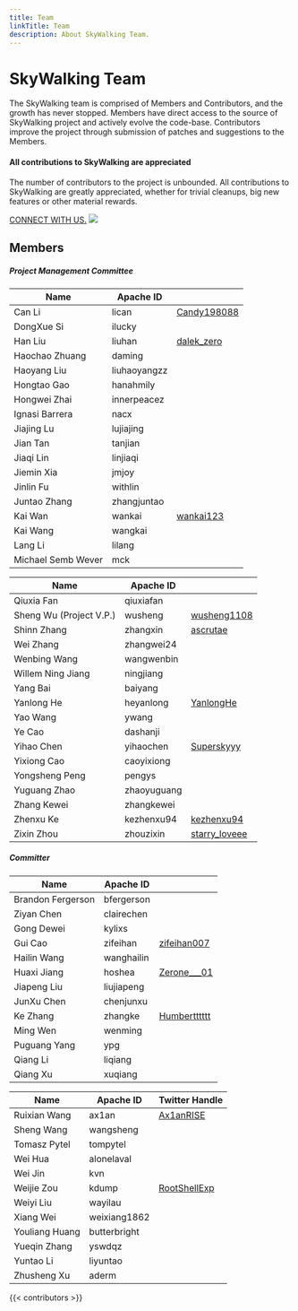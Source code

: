 ```yaml
---
title: Team
linkTitle: Team
description: About SkyWalking Team.
---
```


<div class="skywalking-team">

<h1>SkyWalking Team</h1>
<p class="text-box">
The SkyWalking team is comprised of Members and Contributors, and the growth has never stopped. Members have direct access to the source of SkyWalking project and actively evolve the code-base. Contributors improve the project through submission of patches and suggestions to the Members.
</p>

<div class="appreciate"> 
<h4>All contributions to SkyWalking are appreciated</h4>
<p>The number of contributors to the project is unbounded. All contributions to SkyWalking are greatly appreciated, whether for trivial cleanups, big new features or other material rewards.</p>
<a href="https://skywalking.apache.org/docs/main/latest/en/guides/community/">CONNECT WITH US.</a>
<img class="deco-img" data-nolightbox="true" src="/images/team/team.svg" >
</div>

</div>

## Members

##### Project Management Committee

<div class="table-wrapper"> 
<div class="table-box">

| Name               | Apache ID    |                                                                                      |
|--------------------|--------------|--------------------------------------------------------------------------------------|
| Can Li             | lican        | <i class="iconfont icon-twitter"></i> [Candy198088](https://twitter.com/Candy198088) |
| DongXue Si         | ilucky       |                                                                                      |
| Han Liu            | liuhan       | <i class="iconfont icon-twitter"></i> [dalek_zero](https://twitter.com/dalek_zero)   |
| Haochao Zhuang     | daming       |                                                                                      |
| Haoyang Liu        | liuhaoyangzz |                                                                                      |
| Hongtao Gao        | hanahmily    |                                                                                      |
| Hongwei Zhai       | innerpeacez  |                                                                                      |
| Ignasi Barrera     | nacx         |                                                                                      |
| Jiajing Lu         | lujiajing    |                                                                                      |
| Jian Tan           | tanjian      |                                                                                      |
| Jiaqi Lin          | linjiaqi     |                                                                                      |
| Jiemin Xia         | jmjoy        |                                                                                      |
| Jinlin Fu          | withlin      |                                                                                      |
| Juntao Zhang       | zhangjuntao  |                                                                                      |
| Kai Wan            | wankai       | <i class="iconfont icon-twitter"></i> [wankai123](https://twitter.com/wankai123)     |
| Kai Wang           | wangkai      |                                                                                      |
| Lang Li            | lilang       |                                                                                      |
| Michael Semb Wever | mck          |                                                                                      |

</div>
<div class="table-box">

| Name                    | Apache ID   |                                                                                          |
|-------------------------|-------------|------------------------------------------------------------------------------------------|
| Qiuxia Fan              | qiuxiafan   |                                                                                          |
| Sheng Wu (Project V.P.) | wusheng     | <i class="iconfont icon-twitter"></i> [wusheng1108](https://twitter.com/wusheng1108)     |
| Shinn Zhang             | zhangxin    | <i class="iconfont icon-twitter"></i> [ascrutae](https://twitter.com/ascrutae)           |
| Wei Zhang               | zhangwei24  |                                                                                          |
| Wenbing Wang            | wangwenbin  |                                                                                          |
| Willem Ning Jiang       | ningjiang   |                                                                                          |
| Yang Bai                | baiyang     |                                                                                          |
| Yanlong He              | heyanlong   | <i class="iconfont icon-twitter"></i> [YanlongHe](https://twitter.com/YanlongHe)         |
| Yao Wang                | ywang       |                                                                                          |
| Ye Cao                  | dashanji    |                                                                                          |
| Yihao Chen              | yihaochen   | <i class="iconfont icon-twitter"></i> [Superskyyy](https://twitter.com/Superskyyyyy)     |
| Yixiong Cao             | caoyixiong  |                                                                                          |
| Yongsheng Peng          | pengys      |                                                                                          |
| Yuguang Zhao            | zhaoyuguang |                                                                                          |
| Zhang Kewei             | zhangkewei  |                                                                                          |
| Zhenxu Ke               | kezhenxu94  | <i class="iconfont icon-twitter"></i> [kezhenxu94](https://twitter.com/kezhenxu94)       |
| Zixin Zhou              | zhouzixin   | <i class="iconfont icon-twitter"></i> [starry_loveee](https://twitter.com/starry_loveee) |

</div>
</div>

##### Committer

<div class="table-wrapper">
<div class="table-box">

| Name              | Apache ID  |                                                                                        |
|-------------------|------------|----------------------------------------------------------------------------------------|
| Brandon Fergerson | bfergerson |                                                                                        |
| Ziyan Chen        | clairechen |                                                                                        |
| Gong Dewei        | kylixs     |                                                                                        |
| Gui Cao           | zifeihan   | <i class="iconfont icon-twitter"></i> [zifeihan007](https://twitter.com/zifeihan007)   |
| Hailin Wang       | wanghailin |                                                                                        |
| Huaxi Jiang       | hoshea     | <i class="iconfont icon-twitter"></i> [Zerone___01](https://twitter.com/Zerone___01)   |
| Jiapeng Liu       | liujiapeng |                                                                                        |
| JunXu Chen        | chenjunxu  |                                                                                        |
| Ke Zhang          | zhangke    | <i class="iconfont icon-twitter"></i> [Humbertttttt](https://twitter.com/Humbertttttt) |
| Ming Wen          | wenming    |                                                                                        |
| Puguang Yang      | ypg        |                                                                                        |
| Qiang Li          | liqiang    |                                                                                        |
| Qiang Xu          | xuqiang    |                                                                                        |

</div>
<div class="table-box">

| Name           | Apache ID    | Twitter Handle                                   |
|----------------|--------------|--------------------------------------------------|
| Ruixian Wang   | ax1an        | [Ax1anRISE](https://twitter.com/Ax1anRISE)       |
| Sheng Wang     | wangsheng    |                                                  |
| Tomasz Pytel   | tompytel     |                                                  |
| Wei Hua        | alonelaval   |                                                  |
| Wei Jin        | kvn          |                                                  |
| Weijie Zou     | kdump        | [RootShellExp](https://twitter.com/RootShellExp) |
| Weiyi Liu      | wayilau      |                                                  |
| Xiang Wei      | weixiang1862 |                                                  |
| Youliang Huang | butterbright |                                                  |
| Yueqin Zhang   | yswdqz       |                                                  |
| Yuntao Li      | liyuntao     |                                                  |
| Zhusheng Xu    | aderm        |                                                  |

</div>
</div>

{{< contributors >}}
